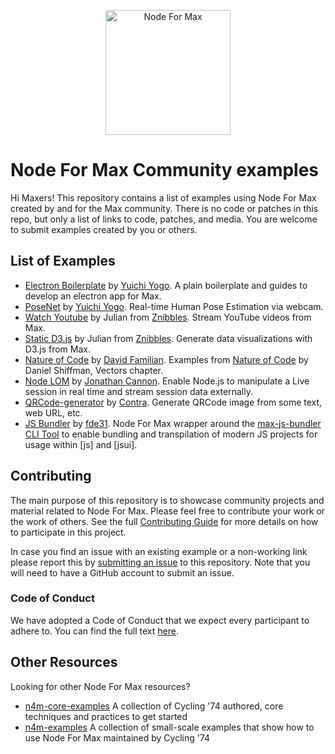 <p align="center">
	<img src="https://docs.cycling74.com/nodeformax/api/n4m-icon.png" width="200" height="200" alt="Node For Max">
</p>


# Node For Max Community examples

Hi Maxers! This repository contains a list of examples using Node For Max created by and for the Max community. There is no code or patches in this repo, but only a list of links to code, patches, and media. You are welcome to submit examples created by you or others.

## List of Examples

- [Electron Boilerplate](https://github.com/yuichkun/n4m-electron-boilerplate) by [Yuichi Yogo](https://github.com/yuichkun). A plain boilerplate and guides to develop an electron app for Max.
- [PoseNet](https://github.com/yuichkun/n4m-examples/tree/master/posenet) by [Yuichi Yogo](https://github.com/yuichkun). Real-time Human Pose Estimation via webcam.
- [Watch Youtube](https://github.com/julianrubisch/n4m-examples/tree/master/watch-youtube) by Julian from [Znibbles](https://www.znibbl.es/). Stream YouTube videos from Max.
- [Static D3.js](https://github.com/julianrubisch/n4m-examples/tree/master/static-d3js) by Julian from [Znibbles](https://www.znibbl.es/). Generate data visualizations with D3.js from Max.
- [Nature of Code](https://github.com/dfamil/n4m-examples/tree/master/natureofcode) by [David Familian](https://github.com/dfamil). Examples from [Nature of Code](https://natureofcode.com/) by Daniel Shiffman, Vectors chapter.
- [Node LOM](https://github.com/iamjoncannon/nodeLOM) by [Jonathan Cannon](https://github.com/iamjoncanno). Enable Node.js to manipulate a Live session in real time and stream session data externally.
- [QRCode-generator](https://github.com/avantcontra/n4m-qrcode-generator) by [Contra](https://www.floatbug.com/contra/). Generate QRCode image from some text, web URL, etc.
- [JS Bundler](https://github.com/fde31/n4m-js-bundler) by [fde31](https://github.com/fde31). Node For Max wrapper around the [max-js-bundler CLI Tool](https://github.com/fde31/max-js-bundler) to enable bundling and transpilation of modern JS projects for usage within [js] and [jsui].

## Contributing

The main purpose of this repository is to showcase community projects and material related to Node For Max. Please feel free to contribute your work or the work of others. See the full [Contributing Guide](./CONTRIBUTING.md) for more details on how to participate in this project.

In case you find an issue with an existing example or a non-working link please report this by [submitting an issue](https://github.com/Cycling74/n4m-community/issues/new) to this repository. Note that you will need to have a GitHub account to submit an issue. 

### Code of Conduct

We have adopted a Code of Conduct that we expect every participant to adhere to. You can find the full text [here](./CODE_OF_CONDUCT.md).

## Other Resources

Looking for other Node For Max resources?

* [n4m-core-examples](https://github.com/Cycling74/n4m-core-examples/) A collection of Cycling '74 authored, core techniques and practices to get started 
* [n4m-examples](https://github.com/Cycling74/n4m-examples) A collection of small-scale examples that show how to use Node For Max maintained by Cycling '74